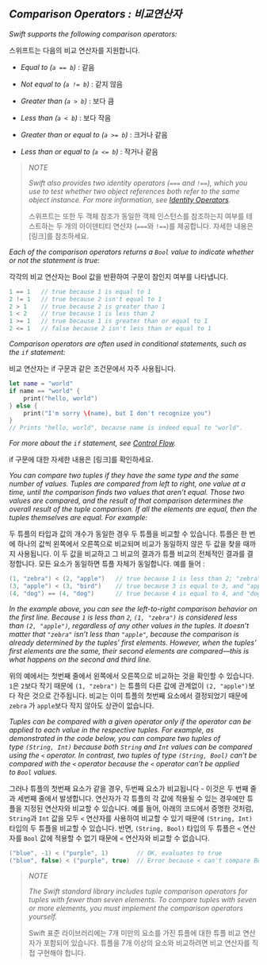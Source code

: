 ## *Comparison Operators : 비교연산자*

*Swift supports the following comparison operators:*

스위프트는 다음의 비교 연산자를 지원합니다.

- *Equal to (`a == b`)* : 같음

- *Not equal to (`a != b`)* : 같지 않음

- *Greater than (`a > b`)* : 보다 큼

- *Less than (`a < b`)* : 보다 작음

- *Greater than or equal to (`a >= b`)* : 크거나 같음

- *Less than or equal to (`a <= b`)* : 작거나 같음

> *NOTE*
> 
> *Swift also provides two identity operators (`===` and `!==`), which you use to test whether two object references both refer to the same object instance. For more information, see [Identity Operators](https://docs.swift.org/swift-book/LanguageGuide/ClassesAndStructures.html#ID90).*
> 
> 스위프트는 또한 두 객체 참조가 동일한 객체 인스턴스를 참조하는지 여부를 테스트하는 두 개의 아이덴티티 연산자 (`===`와 `!==`)를 제공합니다. 자세한 내용은 [링크]를 참조하세요.

*Each of the comparison operators returns a `Bool` value to indicate whether or not the statement is true:*

각각의 비교 연산자는 Bool 값을 반환하여 구문이 참인지 여부를 나타냅니다.

```swift
1 == 1   // true because 1 is equal to 1
2 != 1   // true because 2 isn't equal to 1
2 > 1    // true because 2 is greater than 1
1 < 2    // true because 1 is less than 2
1 >= 1   // true because 1 is greater than or equal to 1
2 <= 1   // false because 2 isn't less than or equal to 1
```

*Comparison operators are often used in conditional statements, such as the `if` statement:*

비교 연산자는 if 구문과 같은 조건문에서 자주 사용됩니다.

```swift
let name = "world"
if name == "world" {
    print("hello, world")
} else {
    print("I'm sorry \(name), but I don't recognize you")
}
// Prints "hello, world", because name is indeed equal to "world".
```

*For more about the `if` statement, see [Control Flow](https://docs.swift.org/swift-book/LanguageGuide/ControlFlow.html).*

if 구문에 대한 자세한 내용은 [링크]를 확인하세요.

*You can compare two tuples if they have the same type and the same number of values. Tuples are compared from left to right, one value at a time, until the comparison finds two values that aren’t equal. Those two values are compared, and the result of that comparison determines the overall result of the tuple comparison. If all the elements are equal, then the tuples themselves are equal. For example:*

두 튜플의 타입과 값의 개수가 동일한 경우 두 튜플을 비교할 수 있습니다. 튜플은 한 번에 하나의 값씩 왼쪽에서 오른쪽으로 비교되며 비교가 동일하지 않은 두 값을 찾을 때까지 사용됩니다. 이 두 값을 비교하고 그 비교의 결과가 튜플 비교의 전체적인 결과를 결정합니다. 모든 요소가 동일하면 튜플 자체가 동일합니다. 예를 들어 :

```swift
(1, "zebra") < (2, "apple")   // true because 1 is less than 2; "zebra" and "apple" aren't compared
(3, "apple") < (3, "bird")    // true because 3 is equal to 3, and "apple" is less than "bird"
(4, "dog") == (4, "dog")      // true because 4 is equal to 4, and "dog" is equal to "dog"
```

*In the example above, you can see the left-to-right comparison behavior on the first line. Because `1` is less than `2`, `(1, "zebra")` is considered less than `(2, "apple")`, regardless of any other values in the tuples. It doesn’t matter that `"zebra"` isn’t less than `"apple"`, because the comparison is already determined by the tuples’ first elements. However, when the tuples’ first elements are the same, their second elements are compared—this is what happens on the second and third line.*

위의 예에서는 첫번째 줄에서 왼쪽에서 오른쪽으로 비교하는 것을 확인할 수 있습니다. `1`은 `2`보다 작기 때문에 `(1, "zebra")` 는 튜플의 다른 값에 관계없이 `(2, "apple")`보다 작은 것으로 간주됩니다. 비교는 이미 튜플의 첫번째 요소에서 결정되었기 때문에 `zebra` 가 `apple`보다 작지 않아도 상관이 없습니다.

*Tuples can be compared with a given operator only if the operator can be applied to each value in the respective tuples. For example, as demonstrated in the code below, you can compare two tuples of type `(String, Int)` because both `String` and `Int` values can be compared using the `<` operator. In contrast, two tuples of type `(String, Bool)` can’t be compared with the `<` operator because the `<` operator can’t be applied to `Bool` values.*

그러나 튜플의 첫번째 요소가 같을 경우, 두번째 요소가 비교됩니다 - 이것은 두 번째 줄과 세번째 줄에서 발생합니다. 연산자가 각 튜플의 각 값에 적용될 수 있는 경우에만 튜플을 지정된 연산자와 비교할 수 있습니다. 예를 들어, 아래의 코드에서 증명한 것처럼, `String`과 `Int` 값을 모두 `<` 연산자를 사용하여 비교할 수 있기 때문에 `(String, Int)` 타입의 두 튜플을 비교할 수 있습니다. 반면, `(String, Bool)` 타입의 두 튜플은 `<` 연산자를 `Bool` 값에 적용할 수 없기 때문에 `<` 연산자와 비교할 수 없습니다. 

```swift
("blue", -1) < ("purple", 1)        // OK, evaluates to true
("blue", false) < ("purple", true)  // Error because < can't compare Boolean values
```

> *NOTE*
> 
> *The Swift standard library includes tuple comparison operators for tuples with fewer than seven elements. To compare tuples with seven or more elements, you must implement the comparison operators yourself.*
> 
> Swift 표준 라이브러리에는 7개 미만의 요소를 가진 튜플에 대한 튜플 비교 연산자가 포함되어 있습니다. 튜플을 7개 이상의 요소와 비교하려면 비교 연산자를 직접 구현해야 합니다.
